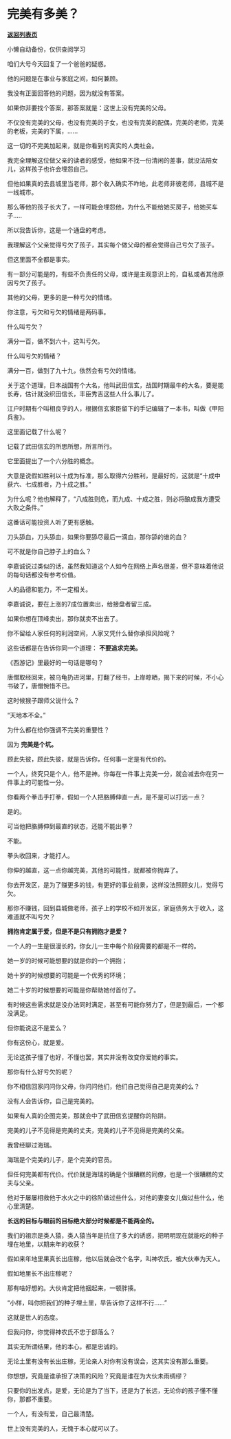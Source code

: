 # 完美有多美？

[**返回列表页**](/gzh/记忆承载3)

小懒自动备份，仅供查阅学习

咱们大号今天回复了一个爸爸的疑惑。  

  

他的问题是在事业与家庭之间，如何兼顾。  

  

我没有正面回答他的问题，因为就没有答案。  

  

如果你非要找个答案，那答案就是：这世上没有完美的父母。

  

不仅没有完美的父母，也没有完美的子女，也没有完美的配偶，完美的老师，完美的老板，完美的下属，......

  

这一切的不完美加起来，就是你看到的真实的人类社会。

  

我完全理解这位做父亲的读者的感受，他如果不找一份清闲的差事，就没法陪女儿，这样孩子也许会埋怨自己。

  

但他如果真的去县城里当老师，那个收入确实不咋地，此老师非彼老师，县城不是一线城市。  

  

那么等他的孩子长大了，一样可能会埋怨他，为什么不能给她买房子，给她买车子.....  

  

所以我告诉你，这是一个通盘的考虑。  

  

我理解这个父亲觉得亏欠了孩子，其实每个做父母的都会觉得自己亏欠了孩子。  

  

但这里面不全都是事实。

  

有一部分可能是的，有些不负责任的父母，或许是主观意识上的，自私或者其他原因亏欠了孩子。  

  

其他的父母，更多的是一种亏欠的情绪。  

  

你注意，亏欠和亏欠的情绪是两码事。

  

什么叫亏欠？

  

满分一百，做不到六十，这叫亏欠。

  

什么叫亏欠的情绪？

  

满分一百，做到了九十九，依然会有亏欠的情绪。

  

关于这个道理，日本战国有个大名，他叫武田信玄，战国时期最牛的大名，要是能长寿，估计就没织田信长，丰臣秀吉这些人什么事儿了。

  

江户时期有个叫相良亨的人，根据信玄家臣留下的手记编辑了一本书，叫做《甲阳兵鉴》。

  

这里面记载了什么呢？

  

记载了武田信玄的所思所想，所言所行。

  

它里面提出了一个六分胜的概念。

  

大意是说假如胜利以十成为标准，那么取得六分胜利，是最好的，这就是“十成中获六、七成胜者，乃十成之胜。”

  

为什么呢？他也解释了，“八成胜则危，而九成、十成之胜，则必将酿成我方遭受大败之条件。”

  

这番话可能投资人听了更有感触。

  

刀头舔血，刀头舔血，如果你要舔尽最后一滴血，那你舔的谁的血？

  

可不就是你自己脖子上的血么？

  

李嘉诚说过类似的话，虽然我知道这个人如今在网络上声名很差，但不意味着他说的每句话都没有参考价值。

  

人的品德和能力，不一定相关。

  

李嘉诚说，要在上涨的7成位置卖出，给接盘者留三成。

  

如果你想在顶峰卖出，那你就卖不出去了。

  

你不留给人家任何的利润空间，人家又凭什么替你承担风险呢？

  

这些话都是在告诉你同一个道理： **不要追求完美。**  

  

《西游记》里最好的一句话是哪句？

  

唐僧取经回来，被乌龟扔进河里，打翻了经书，上岸晾晒，揭下来的时候，不小心书破了，唐僧惋惜不已。

  

这时候猴子跟师父说什么？

  

“天地本不全。”

  

为什么都在给你强调不完美的重要性？

  

因为 **完美是个坑。**

  

顾此失彼，顾此失彼，就是告诉你，任何事一定是有代价的。

  

一个人，终究只是个人，他不是神。你每在一件事上完美一分，就会减去你在另一件事上的可能性一分。

  

你看两个拳击手打拳，假如一个人把胳膊伸直一点，是不是可以打远一点？

  

是的。

  

可当他把胳膊伸到最直的状态，还能不能出拳？

  

不能。

  

拳头收回来，才能打人。

  

你伸的越直，这一点你越完美，其他的可能性，就都被你抛弃了。  

  

你去开发区，是为了赚更多的钱，有更好的事业前景，这样没法照顾女儿，觉得亏欠。

  

那你不赚钱，回到县城做老师，孩子上的学校不如开发区，家庭债务大于收入，这难道就不叫亏欠？

  

 **拥抱肯定属于爱，但是不是只有拥抱才是爱？**

  

一个人的一生是很漫长的，你女儿一生中每个阶段需要的都是不一样的。

  

她一岁的时候可能想要的就是你的一个拥抱；

她十岁的时候想要的可能是一个优秀的环境；

她二十岁的时候想要的可能是你帮助她付首付了。

  

有时候这些需求就是没办法同时满足，甚至有可能你努力了，但是到最后，一个都没满足。

  

但你能说这不是爱么？

  

你有这份心，就是爱。

  

无论这孩子懂了也好，不懂也罢，其实并没有改变你爱她的事实。

  

那你有什么好亏欠的呢？

  

你不相信回家问问你父母，你问问他们，他们自己觉得自己是完美的么？

  

没有人会告诉你，自己是完美的。

  

如果有人真的企图完美，那就会中了武田信玄提醒你的陷阱。

  

完美的儿子不见得是完美的丈夫，完美的儿子不见得是完美的父亲。

  

我曾经聊过海瑞。

  

海瑞是个完美的儿子，是个完美的官员。

  

但任何完美都有代价。代价就是海瑞的确是个很糟糕的同僚，也是一个很糟糕的丈夫与父亲。

  

他对于屡屡相救他于水火之中的徐阶做过些什么，对他的妻妾女儿做过些什么，他心里清楚。

  

 **长远的目标与眼前的目标绝大部分时候都是不能两全的。**

  

我们的祖宗是类人猿，类人猿当年是抗住了多大的诱惑，把明明现在就能吃的种子埋在地里，以期来年的收获？

  

假如来年地里果真长出庄稼，他以后就会改个名字，叫神农氏，被大伙奉为天人。

  

假如地里长不出庄稼呢？

  

那有啥好想的。大伙肯定把他捆起来，一顿胖揍。

  

“小样，叫你把我们的种子埋土里，早告诉你了这样不行......”

  

这就是世人的态度。

  

但我问你，你觉得神农氏不忠于部落么？

  

其实无所谓结果，他的本心，都是忠诚的。

  

无论土里有没有长出庄稼，无论亲人对你有没有误会，这其实没有那么重要。

  

你想想，究竟是谁承担了决策的风险？究竟是谁在为大伙未雨绸缪？

  

只要你的出发点，是爱，无论是为了当下，还是为了长远，无论你的孩子懂不懂你，那都不重要。

  

一个人，有没有爱，自己最清楚。

  

世上没有完美的人，无愧于本心就可以了。

